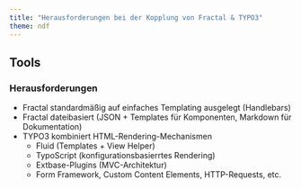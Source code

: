 ```yaml
---
title: "Herausforderungen bei der Kopplung von Fractal & TYPO3"
theme: ndf
---
```

## Tools

### Herausforderungen

- Fractal standardmäßig auf einfaches Templating ausgelegt (Handlebars)
- Fractal dateibasiert (JSON + Templates für Komponenten, Markdown für Dokumentation)
- TYPO3 kombiniert HTML-Rendering-Mechanismen
    - Fluid (Templates + View Helper)
    - TypoScript (konfigurationsbasierrtes Rendering)
    - Extbase-Plugins (MVC-Architektur)
    - Form Framework, Custom Content Elements, HTTP-Requests, etc.
